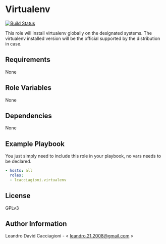 Virtualenv
=========

[![Build Status](https://travis-ci.org/lcacciagioni/virtualenv.svg?branch=master)](https://travis-ci.org/lcacciagioni/virtualenv)

This role will install virtualenv globally on the designated systems. The virtualenv installed version will be the official supported by the distribution in case.

Requirements
------------

None

Role Variables
--------------

None

Dependencies
------------

None

Example Playbook
----------------

You just simply need to include this role in your playbook, no vars needs to be declared.

```yaml
- hosts: all
  roles:
  - lcacciagioni.virtualenv
```
License
-------

GPLv3

Author Information
------------------

Leandro David Cacciagioni - < leandro.21.2008@gmail.com >
